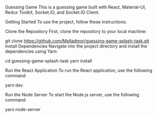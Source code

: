 Guessing Game
This is a guessing game built with React, Material-UI, Redux Toolkit, Socket.IO, and Socket.IO Client.

Getting Started
To use the project, follow these instructions:

Clone the Repository
First, clone the repository to your local machine:

git clone https://github.com/Melladmor/guessing-game-splash-task.git
Install Dependencies
Navigate into the project directory and install the dependencies using Yarn:

cd guessing-game-splash-task
yarn install

Run the React Application
To run the React application, use the following command:

yarn dev

Run the Node Server
To start the Node.js server, use the following command:

yarn node-server
